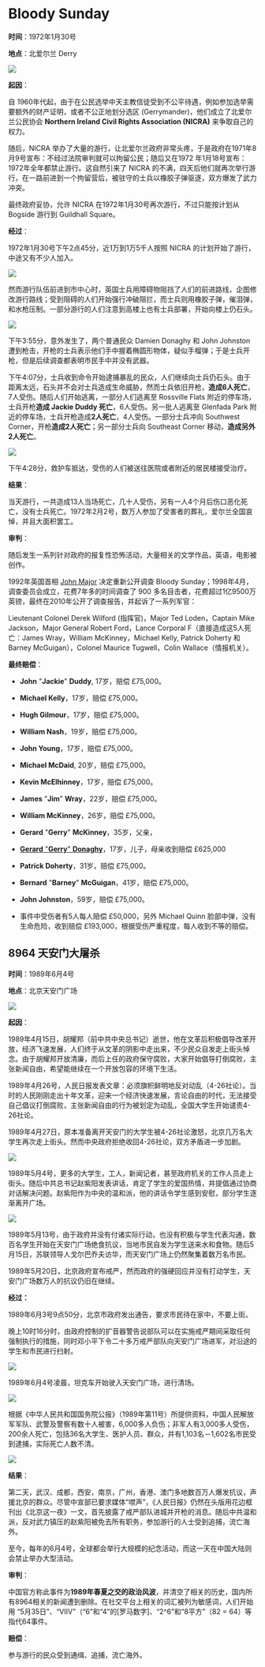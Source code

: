 # Bloody Sunday

**时间**：1972年1月30号

**地点**：北爱尔兰 Derry

![](images\derry.png)

**起因**：

自 1960年代起，由于在公民选举中天主教信徒受到不公平待遇，例如参加选举需要额外的财产证明，或者不公正地划分选区 (Gerrymander)，他们成立了北爱尔兰公民协会 **Northern Ireland Civil Rights Association (NICRA)** 来争取自己的权力。

随后，NICRA 举办了大量的游行，让北爱尔兰政府非常头疼，于是政府在1971年8月9号宣布：不经过法院审判就可以拘留公民；随后又在1972 年1月18号宣布：1972年全年都禁止游行。这自然引来了 NICRA 的不满，四天后他们就再次举行游行，在一路前进到一个拘留营后，被驻守的士兵以橡胶子弹驱逐，双方爆发了武力冲突。

最终政府妥协，允许 NICRA 在1972年1月30号再次游行，不过只能按计划从 Bogside 游行到 Guildhall Square。

**经过**：

1972年1月30号下午2点45分，近1万到1万5千人按照 NICRA 的计划开始了游行，中途又有不少人加入。

![](images\march.png)

然而游行队伍前进到市中心时，英国士兵用障碍物阻挡了人们的前进路线，企图修改游行路线；受到阻碍的人们开始强行冲破阻拦，而士兵则用橡胶子弹，催泪弹，和水枪压制。一部分游行的人们注意到高楼上也有士兵部署，开始向楼上仍石头。

![](images\barrier.png)

下午3:55分，意外发生了，两个普通民众 Damien Donaghy 和 John Johnston 遭到枪击，开枪的士兵表示他们手中握着椭圆形物体，疑似手榴弹；于是士兵开枪，但是后续调查都表明市民手中并没有武器。

下午4:07分，士兵收到命令开始逮捕暴乱的民众，人们继续向士兵仍石头。由于距离太远，石头并不会对士兵造成生命威胁，然而士兵依旧开枪，**造成6人死亡**，7人受伤。随后人们开始逃离，一部分人们逃离至 Rossville Flats 附近的停车场，士兵开枪**造成 Jackie Duddy 死亡**，6人受伤。另一批人逃离至 Glenfada Park 附近的停车场，士兵开枪造成**2人死亡**，4人受伤。一部分士兵冲向 Southwest Corner，开枪**造成2人死亡**；另一部分士兵向 Southeast Corner 移动，**造成另外2人死亡**。

![](images\soldier.png)

下午4:28分，救护车抵达，受伤的人们被送往医院或者附近的居民楼接受治疗。

**结果**：

当天游行，一共造成13人当场死亡，几十人受伤，另有一人4个月后伤口恶化死亡，没有士兵死亡。1972年2月2号，数万人参加了受害者的葬礼，爱尔兰全国哀悼，并且大面积罢工。

**审判**：

随后发生一系列针对政府的报复性恐怖活动，大量相关的文学作品，英语，电影被创作。

1992年英国首相 [John Major](https://en.wikipedia.org/wiki/John_Major "John Major") 决定重新公开调查 Bloody Sunday；1998年4月，调查委员会成立，花费7年多的时间调查了 900 多名目击者，花费超过1亿9500万英镑，最终在2010年公开了调查报告，并起诉了一系列军官：

Lieutenant Colonel Derek Wilford (指挥官)，Major Ted Loden，Captain Mike Jackson，Major General Robert Ford，Lance Corporal F（直接造成这5人死亡：James Wray，William McKinney，Michael Kelly, Patrick Doherty 和 Barney McGuigan），Colonel Maurice Tugwell，Colin Wallace（情报机关）。

**最终赔偿**：

- **John** "**Jackie**" **Duddy**, 17岁，赔偿 £75,000。

- **Michael Kelly**，17岁，赔偿 £75,000。

- **Hugh Gilmour**，17岁，赔偿 £75,000。

- **William Nash**，19岁，赔偿 £75,000。

- **John Young**，17岁，赔偿 £75,000。

- **Michael McDaid**, 20岁，赔偿 £75,000。

- **Kevin McElhinney**，17岁，赔偿 £75,000。

- **James** "**Jim**" **Wray**，22岁，赔偿 £75,000。

- **William McKinney**，26岁，赔偿 £75,000。

- **Gerard** "**Gerry**" **McKinney**，35岁，父亲，

- [**Gerard** "**Gerry**" **Donaghy**](https://en.wikipedia.org/wiki/Gerard_V._Donaghy "Gerard V. Donaghy")，17岁，儿子，母亲收到赔偿 £625,000

- **Patrick Doherty**，31岁，赔偿 £75,000。

- **Bernard** "**Barney**" **McGuigan**，41岁，赔偿 £75,000。

- **John Johnston**，59岁，赔偿 £75,000。

- 事件中受伤者有5人每人赔偿 £50,000，另外 Michael Quinn 脸部中弹，没有生命危险，收到赔偿 £193,000，根据受伤严重程度，每人收到不等的赔偿。

## 8964 天安门大屠杀

**时间**：1989年6月4号

**地点**：北京天安门广场

![](images/tianan.jpg)

**起因**：

1989年4月15日，胡耀邦（前中共中央总书记）逝世，他在文革后积极倡导改革开放，经济飞速发展，人们终于从文革的阴影中走出来，不少民众自发走上街头悼念。由于胡耀邦开放清廉，而后上任的政府保守腐败，大家开始倡导打倒腐败，主张新闻自由，希望能继续在一个开放包容的环境下生活。

1989年4月26号，人民日报发表文章：必须旗帜鲜明地反对动乱（4-26社论）。当时的人民刚刚走出十年文革，迎来一个经济快速发展，言论自由的时代，无法接受自己倡议打倒腐败，主张新闻自由的行为被划定为动乱，全国大学生开始谴责4-26社论。

1989年4月27日，原本准备离开天安门的大学生被4-26社论激怒，北京几万名大学生再次走上街头。然而中央政府拒绝收回4-26社论，双方矛盾进一步加剧。

![](images/426.png)

1989年5月4号，更多的大学生，工人，新闻记者，甚至政府机关的工作人员走上街头。随后中共总书记赵紫阳发表讲话，肯定了学生的爱国热情，并提倡通过协商对话解决问题。赵紫阳作为中央的温和派，他的讲话令学生感到安慰，部分学生逐渐离开广场。

![](images/54.png)

1989年5月13号，由于政府并没有付诸实际行动，也没有积极与学生代表沟通，数百名学生开始在天安门广场绝食抗议，当地市民自发为学生送来水和食物。随后5月15日，苏联领导人戈尔巴乔夫访华，而天安门广场上仍然聚集着数万名市民。

1989年5月20日，北京政府宣布戒严，然而政府的强硬回应并没有打动学生，天安门广场数万人的抗议仍旧在继续。

**经过：**

1989年6月3号9点50分，北京市政府发出通告，要求市民待在家中，不要上街。

晚上10时16分时，由政府控制的扩音器警告说部队可以在实施戒严期间采取任何强制执行的措施，同时邓小平下令二十多万戒严部队向天安门广场进军，对沿途的学生和市民进行扫射。

![](images/gun.png)

1989年6月4号凌晨，坦克车开始驶入天安门广场，进行清场。

![](images/tank.png)

根据《中华人民共和国国务院公报》（1989年第11号）所提供资料，中国人民解放军军队、武警及警察有数十人被害，6,000多人负伤；非军人有3,000多人受伤，200余人死亡，包括36名大学生、医护人员、群众，并有1,103名－1,602名市民受到逮捕，实际死亡人数不清。

![](images/)

**结果**：

第二天，武汉、成都，西安，南京，广州，香港、澳门多地数百万人爆发抗议，声援北京的群众。尽管中宣部已要求媒体“噤声”，《人民日报》仍然在头版用花边框刊出《北京这一夜》一文，首先披露了戒严部队进城并开枪的消息。随后中共温和派，反对武力镇压的赵紫阳被免去所有职务，参加游行的人士受到追捕，流亡海外。

至今，每年的6月4号，全球都会举行大规模的纪念活动，而这一天在中国大陆则会禁止举办大型活动。

**审判**：

中国官方称此事件为**1989年春夏之交的政治风波**，并清空了相关的历史，国内所有8964相关的新闻遭到删除。在社交平台上相关的词汇被列为敏感词，人们开始用 “5月35日”、“VIIV”（“6”和“4”的[罗马数字]、“2^6”和“8平方”（82 = 64）等指代64事件。

**赔偿**：

参与游行的民众受到通缉、追捕，流亡海外。
